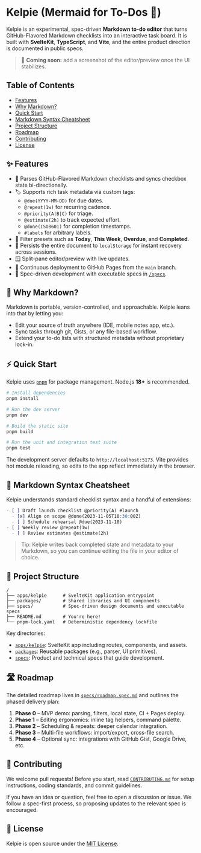 # Kelpie (Mermaid for To-Dos 📝)

Kelpie is an experimental, spec-driven **Markdown to-do editor** that turns GitHub-Flavored Markdown checklists into an interactive task board. It is built with **SvelteKit**, **TypeScript**, and **Vite**, and the entire product direction is documented in public specs.

> 📸 **Coming soon:** add a screenshot of the editor/preview once the UI stabilizes.

## Table of Contents
- [Features](#-features)
- [Why Markdown?](#-why-markdown)
- [Quick Start](#-quick-start)
- [Markdown Syntax Cheatsheet](#-markdown-syntax-cheatsheet)
- [Project Structure](#-project-structure)
- [Roadmap](#-roadmap)
- [Contributing](#-contributing)
- [License](#-license)

## ✨ Features

- 🔄 Parses GitHub-Flavored Markdown checklists and syncs checkbox state bi-directionally.
- 🏷️ Supports rich task metadata via custom tags:
  - `@due(YYYY-MM-DD)` for due dates.
  - `@repeat(1w)` for recurring cadence.
  - `@priority(A|B|C)` for triage.
  - `@estimate(2h)` to track expected effort.
  - `@done(ISO8601)` for completion timestamps.
  - `#labels` for arbitrary labels.
- 🧭 Filter presets such as **Today**, **This Week**, **Overdue**, and **Completed**.
- 💾 Persists the entire document to `localStorage` for instant recovery across sessions.
- 🪟 Split-pane editor/preview with live updates.
- 🚀 Continuous deployment to GitHub Pages from the `main` branch.
- 🧪 Spec-driven development with executable specs in [`/specs`](./specs).

## 🤔 Why Markdown?

Markdown is portable, version-controlled, and approachable. Kelpie leans into that by letting you:

- Edit your source of truth anywhere (IDE, mobile notes app, etc.).
- Sync tasks through git, Gists, or any file-based workflow.
- Extend your to-do lists with structured metadata without proprietary lock-in.

## ⚡ Quick Start

Kelpie uses [`pnpm`](https://pnpm.io) for package management. Node.js **18+** is recommended.

```bash
# Install dependencies
pnpm install

# Run the dev server
pnpm dev

# Build the static site
pnpm build

# Run the unit and integration test suite
pnpm test
```

The development server defaults to `http://localhost:5173`. Vite provides hot module reloading, so edits to the app reflect immediately in the browser.

## 📝 Markdown Syntax Cheatsheet

Kelpie understands standard checklist syntax and a handful of extensions:

```markdown
- [ ] Draft launch checklist @priority(A) #launch
  - [x] Align on scope @done(2023-11-05T10:30:00Z)
  - [ ] Schedule rehearsal @due(2023-11-10)
- [ ] Weekly review @repeat(1w)
  - [ ] Review estimates @estimate(2h)
```

> Tip: Kelpie writes back completed state and metadata to your Markdown, so you can continue editing the file in your editor of choice.

## 🧱 Project Structure

```
/
├── apps/kelpie      # SvelteKit application entrypoint
├── packages/        # Shared libraries and UI components
├── specs/           # Spec-driven design documents and executable specs
├── README.md        # You're here!
└── pnpm-lock.yaml   # Deterministic dependency lockfile
```

Key directories:

- [`apps/kelpie`](./apps/kelpie): SvelteKit app including routes, components, and assets.
- [`packages`](./packages): Reusable packages (e.g., parser, UI primitives).
- [`specs`](./specs): Product and technical specs that guide development.

## 🛣 Roadmap

The detailed roadmap lives in [`specs/roadmap.spec.md`](./specs/roadmap.spec.md) and outlines the phased delivery plan:

1. **Phase 0** – MVP demo: parsing, filters, local state, CI + Pages deploy.
2. **Phase 1** – Editing ergonomics: inline tag helpers, command palette.
3. **Phase 2** – Scheduling & repeats: deeper calendar integration.
4. **Phase 3** – Multi-file workflows: import/export, cross-file search.
5. **Phase 4** – Optional sync: integrations with GitHub Gist, Google Drive, etc.

## 🤝 Contributing

We welcome pull requests! Before you start, read [`CONTRIBUTING.md`](./CONTRIBUTING.md) for setup instructions, coding standards, and commit guidelines.

If you have an idea or question, feel free to open a discussion or issue. We follow a spec-first process, so proposing updates to the relevant spec is encouraged.

## 📝 License

Kelpie is open source under the [MIT License](./LICENSE).

